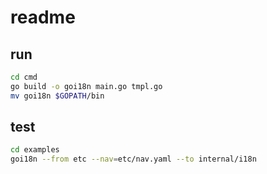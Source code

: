 # readme

## run
```bash
cd cmd
go build -o goi18n main.go tmpl.go
mv goi18n $GOPATH/bin
```

## test
```bash
cd examples
goi18n --from etc --nav=etc/nav.yaml --to internal/i18n
```